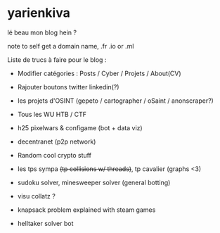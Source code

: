 # yarienkiva


lé beau mon blog hein ? 

note to self get a domain name, .fr .io or .ml 


Liste de trucs à faire pour le blog : 

- Modifier catégories : Posts / Cyber / Projets / About(CV)

- Rajouter boutons twitter linkedin(?)

- les projets d'OSINT (gepeto / cartographer / oSaint / anonscraper?)

- Tous les WU HTB / CTF

- h25 pixelwars & configame (bot + data viz)

- decentranet (p2p network)

- Random cool crypto stuff 

- les tps sympa ~~(tp collisions w/ threads)~~, tp cavalier (graphs <3)

- sudoku solver, minesweeper solver (general botting)

- visu collatz ?

- knapsack problem explained with steam games

- helltaker solver bot
